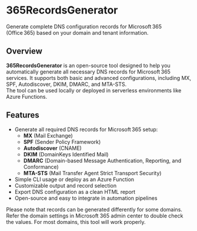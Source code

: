 # 365RecordsGenerator

Generate complete DNS configuration records for Microsoft 365 (Office 365) based on your domain and tenant information.

## Overview

**365RecordsGenerator** is an open-source tool designed to help you automatically generate all necessary DNS records for Microsoft 365 services. It supports both basic and advanced configurations, including MX, SPF, Autodiscover, DKIM, DMARC, and MTA-STS.  
The tool can be used locally or deployed in serverless environments like Azure Functions.

## Features

- Generate all required DNS records for Microsoft 365 setup:
  - **MX** (Mail Exchange)
  - **SPF** (Sender Policy Framework)
  - **Autodiscover** (CNAME)
  - **DKIM** (DomainKeys Identified Mail)
  - **DMARC** (Domain-based Message Authentication, Reporting, and Conformance)
  - **MTA-STS** (Mail Transfer Agent Strict Transport Security)
- Simple CLI usage or deploy as an Azure Function
- Customizable output and record selection
- Export DNS configuration as a clean HTML report
- Open-source and easy to integrate in automation pipelines

Please note that records can be generated differently for some domains. Refer the domain settings in Microsoft 365 admin center to double check the values. For most domains, this tool will work properly.

